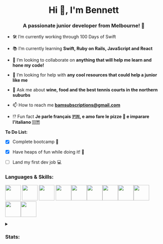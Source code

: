 <h1 align="center">Hi 👋, I'm Bennett</h1>
<h3 align="center">A passionate junior developer from Melbourne! 🦘</h3>

- 🛠 I’m currently working through 100 Days of Swift

- 📚 I’m currently learning **Swift, Ruby on Rails, JavaScript and React**

- 🙌 I’m looking to collaborate on **anything that will help me learn and hone my code!**

- 🤝 I’m looking for help with **any cool resources that could help a junior like me**

- 💬 Ask me about **wine, food and the best tennis courts in the northern suburbs**

- 📫 How to reach me **bamsubscriptions@gmail.com**

- ⁉️ Fun fact **Je parle français 🇫🇷, e amo fare le pizze 🍕 e imparare l'italiano 🇮🇹**

<b>To Do List:</b>
- [x] Complete bootcamp 🍾
- [x] Have heaps of fun while doing it! 🎉
- [ ] Land my first dev job 💻


<h3><b>Languages & Skills:</b></h3>
<p>
<img height=50 src="https://cdn.jsdelivr.net/gh/devicons/devicon/icons/ruby/ruby-original.svg"/>
<img height=50 src="https://cdn.jsdelivr.net/gh/devicons/devicon/icons/rails/rails-original-wordmark.svg"/>
<img height=50 src="https://cdn.jsdelivr.net/gh/devicons/devicon/icons/javascript/javascript-original.svg"/>    
<img height=50 src="https://cdn.jsdelivr.net/gh/devicons/devicon/icons/html5/html5-original.svg" /><img height=50 src="https://cdn.jsdelivr.net/gh/devicons/devicon/icons/css3/css3-original.svg" /><img height=50 src="https://cdn.jsdelivr.net/gh/devicons/devicon/icons/bootstrap/bootstrap-original.svg"/><img height=50 src="https://cdn.jsdelivr.net/gh/devicons/devicon/icons/postgresql/postgresql-original.svg"/><img height=50 src="https://cdn.jsdelivr.net/gh/devicons/devicon/icons/git/git-plain.svg"/><img height=50 src="https://cdn.jsdelivr.net/gh/devicons/devicon/icons/github/github-original.svg"/><img height=50 src="https://cdn.jsdelivr.net/gh/devicons/devicon/icons/canva/canva-original.svg"/><img height=50 src="https://cdn.jsdelivr.net/gh/devicons/devicon/icons/figma/figma-original.svg"/>
          

</p>
<details>
<summary><h3>Stats:</h3></summary>
<p>
&nbsp;<img align="center" src="https://github-readme-stats.vercel.app/api?username=scallywag89&show_icons=true&locale=en" alt="scallywag89" />

<img align="center" src="https://github-readme-streak-stats.herokuapp.com/?user=scallywag89&" alt="scallywag89" />
</p>
<p align="center"><img align="center" src="https://github-readme-stats.vercel.app/api/top-langs?username=scallywag89&show_icons=true&locale=en&layout=compact" alt="scallywag89" /></p>
</details>

